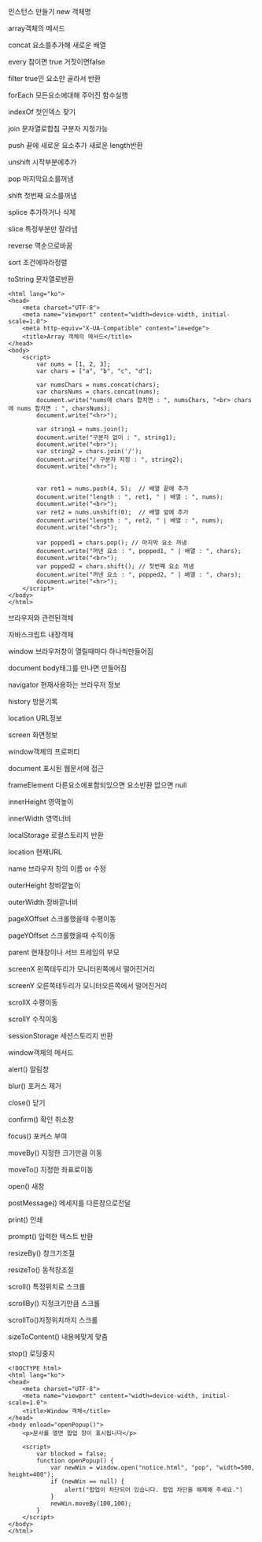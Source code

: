 
인스턴스 만들기
new 객체명

array객체의 메서드

concat 요소를추가해 새로운 배열

every 참이면 true 거짓이면false

filter true인 요소만 골라서 반환

forEach 모든요소에대해 주어진 함수실행

indexOf 첫인덱스 찾기

join 문자열로합침 구분자 지정가능

push 끝에 새로운 요소추가 새로운 length반환

unshift 시작부분에추가

pop 마지막요소를꺼냄

shift 첫번째 요소를꺼냄

splice 추가하거나 삭제

slice 특정부분만 잘라냄

reverse 역순으로바꿈

sort 조건에따라정렬

toString 문자열로반환


```<!DOCTYPE html>
<html lang="ko">
<head>
	<meta charset="UTF-8">
	<meta name="viewport" content="width=device-width, initial-scale=1.0">
	<meta http-equiv="X-UA-Compatible" content="ie=edge">
	<title>Array 객체의 메서드</title>
</head>
<body>
	<script>
		var nums = [1, 2, 3];
		var chars = ["a", "b", "c", "d"];

		var numsChars = nums.concat(chars);
		var charsNums = chars.concat(nums);
		document.write("nums에 chars 합치면 : ", numsChars, "<br> chars에 nums 합치면 : ", charsNums);
		document.write("<hr>");

		var string1 = nums.join();
		document.write("구분자 없이 : ", string1);
		document.write("<br>");
		var string2 = chars.join('/');
		document.write("/ 구분자 지정 : ", string2);
		document.write("<hr>");


		var ret1 = nums.push(4, 5);  // 배열 끝에 추가
		document.write("length : ", ret1, " | 배열 : ", nums);  		
		document.write("<br>");
		var ret2 = nums.unshift(0);  // 배열 앞에 추가
		document.write("length : ", ret2, " | 배열 : ", nums);
		document.write("<hr>");
	
		var popped1 = chars.pop(); // 마지막 요소 꺼냄
		document.write("꺼낸 요소 : ", popped1, " | 배열 : ", chars); 
		document.write("<br>");
		var popped2 = chars.shift(); // 첫번째 요소 꺼냄
		document.write("꺼낸 요소 : ", popped2, " | 배열 : ", chars);
		document.write("<hr>");
	</script>
</body>
</html>
```

브라우저와 관련된객체

자바스크립트 내장객체

window 브라우저창이 열릴때마다 하나씩만들어짐

document body태그를 만나면 만들어짐

navigator 현재사용하는 브라우저 정보

history 방문기록

location URL정보

screen 화면정보



window객체의 프로퍼티

document 표시된 웹문서에 접근

frameElement 다른요소에포함되있으면 요소반환 없으면 null

innerHeight 영역높이

innerWidth 영역너비

localStorage 로컬스토리지 반환

location 현재URL

name 브라우저 창의 이름 or 수정

outerHeight 창바깥높이

outerWidth 창바깥너비

pageXOffset 스크롤했을때 수평이동

pageYOffset 스크롤했을때 수직이동

parent 현재창이나 서브 프레임의 부모

screenX 왼쪽테두리가 모니터왼쪽에서 떨어진거리

screenY 오른쪽테두리가 모니터오른쪽에서 떨어진거리

scrollX 수평이동

scrollY 수직이동

sessionStorage 세션스토리지 반환



window객체의 메서드

alert() 알림창

blur() 포커스 제거

close() 닫기

confirm() 확인 취소창

focus() 포커스 부여

moveBy() 지정한 크기만큼 이동

moveTo() 지정한 좌표로이동

open() 새창

postMessage() 메세지를 다른창으로전달

print() 인쇄

prompt() 입력한 텍스트 반환

resizeBy() 창크기조절

resizeTo() 동적창조절

scroll() 특정위치로 스크롤

scrollBy() 지정크기만큼 스크롤 

scrollTo()지정위치까지 스크롤

sizeToContent() 내용에맞게 맞춤

stop() 로딩중지


```
<!DOCTYPE html>
<html lang="ko">
<head>
	<meta charset="UTF-8">
	<meta name="viewport" content="width=device-width, initial-scale=1.0">
	<title>Window 객체</title>
</head>
<body onload="openPopup()">
	<p>문서를 열면 팝업 창이 표시됩니다</p>

	<script>
		var blocked = false;
		function openPopup() {			
			var newWin = window.open("notice.html", "pop", "width=500, height=400");
			if (newWin == null) {
				alert("팝업이 차단되어 있습니다. 팝업 차단을 해제해 주세요.")
			}
			newWin.moveBy(100,100);			
		}
	</script>
</body>
</html> 
```








